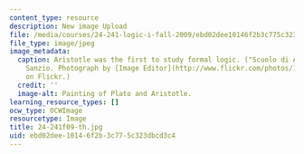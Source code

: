 ```yaml
---
content_type: resource
description: New image Upload
file: /media/courses/24-241-logic-i-fall-2009/ebd02dee10146f2b3c775c323dbcd3c4_24-241f09-th.jpg
file_type: image/jpeg
image_metadata:
  caption: Aristotle was the first to study formal logic. ("Scuolo di Atene" by Raphael
    Sanzio. Photograph by [Image Editor](http://www.flickr.com/photos/11304375@N07/2769553173/)
    on Flickr.)
  credit: ''
  image-alt: Painting of Plato and Aristotle.
learning_resource_types: []
ocw_type: OCWImage
resourcetype: Image
title: 24-241f09-th.jpg
uid: ebd02dee-1014-6f2b-3c77-5c323dbcd3c4
---
```

